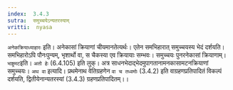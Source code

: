 ```yaml
---
index:  3.4.3
sutra:  समुच्चयेऽन्यतरस्याम्
vritti:  nyasa
---
```


`अनेकक्रियाध्याहारः` इति। अनेकासां क्रियाणां चीयमानतेत्यर्थः। एतेन समभिहारात् समुच्चयस्य भेदं दर्शयति। समभिहारोऽपि पौनःपुन्यम्, भृशार्थो वा, स चैकस्या एव क्रियायाः सम्भवः। समुच्चयः पुनरनेकासां क्रियाणाम्।
`भाष्ट्रमट`इति। `अतो हेः` (6.4.105) इति लुक्। अत्र साधनभेदाद्भेदमुपागतानामनकासामटनक्रियाणां समुच्चयः।
`अथ वा` इत्यादि। प्रथमेनाथ वेतिग्रहणेन `वा च तध्वमोः` (3.4.2) इति वाग्रहणप्रतिपादितं विकल्पं दर्शयति, द्वितीयेनान्यतरस्यां (3.4.3) ग्रहणप्रतिपादितम्।।

